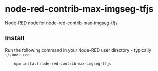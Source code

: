 node-red-contrib-max-imgseg-tfjs
=====================

Node-RED node for node-red-contrib-max-imgseg-tfjs



Install
-------

Run the following command in your Node-RED user directory - typically `~/.node-red`

        npm install node-red-contrib-max-imgseg-tfjs

